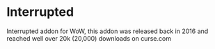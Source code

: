 # Interrupted
 Interrupted addon for WoW, this addon was released back in 2016 and reached well over 20k (20,000) downloads on curse.com
